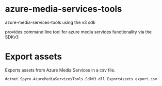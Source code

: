 # azure-media-services-tools
azure-media-services-tools using the v3 sdk

provides command line tool for azure media services functionality via the SDKv3

# Export assets
Exports assets from Azure Media Services in a csv file.

```
dotnet Spyro.AzureMediaServicesTools.SdkV3.dll ExportAssets export.csv
```
